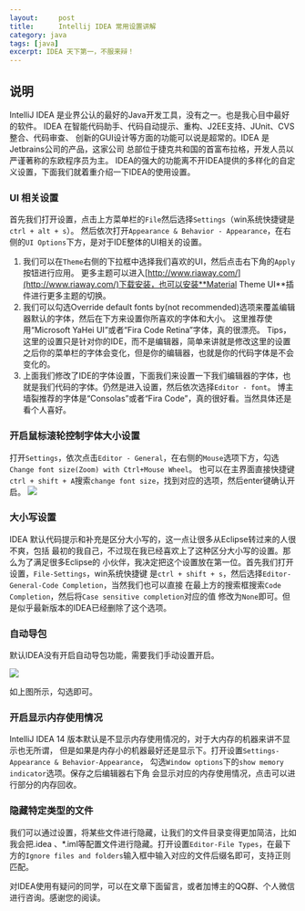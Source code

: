 ```yaml
---
layout:     post
title:      Intellij IDEA 常用设置讲解
category: java
tags: [java]
excerpt: IDEA 天下第一，不服来辩！
---
```


## 说明
IntelliJ IDEA 是业界公认的最好的Java开发工具，没有之一。也是我心目中最好的软件。
IDEA 在智能代码助手、代码自动提示、重构、J2EE支持、JUnit、CVS整合、代码审查、
创新的GUI设计等方面的功能可以说是超常的。IDEA 是Jetbrains公司的产品，这家公司
总部位于捷克共和国的首富布拉格，开发人员以严谨著称的东欧程序员为主。
IDEA的强大的功能离不开IDEA提供的多样化的自定义设置，下面我们就着重介绍一下IDEA的使用设置。

### UI 相关设置

首先我们打开设置，点击上方菜单栏的`File`然后选择`Settings`（win系统快捷键是`ctrl + alt + s`）。
然后依次打开`Appearance & Behavior - Appearance`，在右侧的`UI Options`下方，是对于IDE整体的UI相关的设置。
1. 我们可以在`Theme`右侧的下拉框中选择我们喜欢的UI，然后点击右下角的`Apply`按钮进行应用。
更多主题可以进入[http://www.riaway.com/](http://www.riaway.com/)下载安装，也可以安装**Material Theme UI**插件进行更多主题的切换。
2. 我们可以勾选Override default fonts by(not recommended)选项来覆盖编辑器默认的字体，然后在下方来设置你所喜欢的字体和大小。
这里推荐使用“Microsoft YaHei UI”或者“Fira Code Retina”字体，真的很漂亮。
Tips，这里的设置只是针对你的IDE，而不是编辑器，简单来讲就是修改这里的设置之后你的菜单栏的字体会变化，但是你的编辑器，也就是你的代码字体是不会变化的。
3. 上面我们修改了IDE的字体设置，下面我们来设置一下我们编辑器的字体，也就是我们代码的字体。仍然是进入设置，然后依次选择`Editor - font`。
博主墙裂推荐的字体是“Consolas”或者“Fira Code”，真的很好看。当然具体还是看个人喜好。

### 开启鼠标滚轮控制字体大小设置

打开`Settings`，依次点击`Editor - General`，在右侧的`Mouse`选项下方，勾选`Change font size(Zoom) with Ctrl+Mouse Wheel`。
也可以在主界面直接快捷键`ctrl + shift + A`搜索`change font size`，找到对应的选项，然后enter键确认开启。
![](http://www.yuhangma.com/assets/images/2018/idea/idea-settings-02.png)

### 大小写设置

IDEA 默认代码提示和补充是区分大小写的，这一点让很多从Eclipse转过来的人很不爽，包括
最初的我自己，不过现在我已经喜欢上了这种区分大小写的设置。那么为了满足很多Eclipse的
小伙伴，我决定把这个设置放在第一位。首先我们打开设置，`File-Settings`，win系统快捷键
是`ctrl + shift + s`，然后选择`Editor-General-Code Completion`，当然我们也可以直接
在最上方的搜索框搜索`Code Completion`，然后将`Case sensitive completion`对应的值
修改为`None`即可。但是似乎最新版本的IDEA已经删除了这个选项。

### 自动导包

默认IDEA没有开启自动导包功能，需要我们手动设置开启。

![](http://www.yuhangma.com/assets/images/2018/idea/idea-settings-01.png)

如上图所示，勾选即可。

### 开启显示内存使用情况

IntelliJ IDEA 14 版本默认是不显示内存使用情况的，对于大内存的机器来讲不显示也无所谓，
但是如果是内存小的机器最好还是显示下。打开设置`Settings-Appearance & Behavior-Appearance`，
勾选`Window options`下的`show memory indicator`选项。保存之后编辑器右下角
会显示对应的内存使用情况，点击可以进行部分的内存回收。

### 隐藏特定类型的文件

我们可以通过设置，将某些文件进行隐藏，让我们的文件目录变得更加简洁，比如我会把.idea
、*.iml等配置文件进行隐藏。打开设置`Editor-File Types`，在最下方的`Ignore files and
 folders`输入框中输入对应的文件后缀名即可，支持正则匹配。

对IDEA使用有疑问的同学，可以在文章下面留言，或者加博主的QQ群、个人微信进行咨询。感谢您的阅读。
